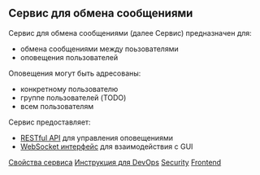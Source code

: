 Сервис для обмена сообщениями
-----------------------------

Сервис для обмена сообщениями (далее Сервис) предназначен для:
- обмена сообщениями между поьзователями
- оповещения пользователей

Оповещения могут быть адресованы:
- конкретному пользователю
- группе пользователей (TODO)
- всем пользователям

Сервис предоставляет:
- [RESTful API](Rest.md) для управления оповещениями
- [WebSocket интерфейс](Websocket.md) для взаимодействия с GUI

[Свойства сервиса](Properties.md)
[Инструкция для DevOps](DevOps.md)
[Security](Security.md)
[Frontend](Frontend.md)
